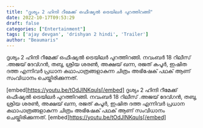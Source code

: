 ```yaml
---
title: "ദൃശ്യം 2 ഹിന്ദി റീമേക്ക് ഒഫീഷ്യൽ ട്രെയിലർ പുറത്തിറങ്ങി"
date: 2022-10-17T09:53:29
draft: false
categories: ["Entertainment"]
tags: ['ajay devgan', 'drishyan 2 hindi', 'Trailer']
author: "Beaumaris"
---
```


ദൃശ്യം 2 ഹിന്ദി റീമേക്ക് ഒഫീഷ്യൽ ട്രെയിലർ പുറത്തിറങ്ങി. നവംബർ 18 റിലീസ് .അജയ് ദേവ്ഗൻ, തബു, ശ്രിയ ശരൺ, അക്ഷയ് ഖന്ന, രജത് കപൂർ, ഇഷിത ദത്ത എന്നിവർ പ്രധാന കഥാപാത്രങ്ങളാകുന്ന ചിത്രം അഭിഷേക് പഥക് ആണ് സംവിധാനം ചെയ്തിരിക്കുന്നത്.

[embed]https://youtu.be/tOdJlNKquls[/embed]
ദൃശ്യം 2 ഹിന്ദി റീമേക്ക് ഒഫീഷ്യൽ ട്രെയിലർ പുറത്തിറങ്ങി. നവംബർ 18 റിലീസ് .അജയ് ദേവ്ഗൻ, തബു, ശ്രിയ ശരൺ, അക്ഷയ് ഖന്ന, രജത് കപൂർ, ഇഷിത ദത്ത എന്നിവർ പ്രധാന കഥാപാത്രങ്ങളാകുന്ന ചിത്രം അഭിഷേക് പഥക് ആണ് സംവിധാനം ചെയ്തിരിക്കുന്നത്. [embed]https://youtu.be/tOdJlNKquls[/embed]

